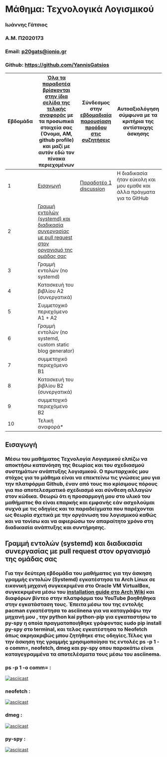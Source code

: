 # Μάθημα: Τεχνολογικά Λογισμικού 

### Ιωάννης Γάτσιος
### A.M. Π2020173
### Email: p20gats@ionio.gr
### Github: https://github.com/YannisGatsios

| Εβδομάδα | [Όλα τα παραδοτέα βρίσκονται στην ίδια σελίδα της τελικής αναφοράς](https://epidrome.github.io/teaching/deliverables/) με τα προσωπικά στοιχεία σας (Όνομα, ΑΜ, github profile) και μαζί με αυτόν εδώ τον πίνακα περιεχομένων | Σύνδεσμος στην [εβδομαδιαία παρουσίαση προόδου στις συζητήσεις](https://github.com/courses-ionio/help/discussions/categories/show-and-tell) | Αυτοαξιολόγηση σύμφωνα με τα κριτήρια της αντίστοιχης άσκησης |
| --- | --- | --- | --- |
| 1 | [Εισαγωγή](https://github.com/YannisGatsios/sw/blob/p2020173/projects/2020173/README.MD#%CE%B5%CE%B9%CF%83%CE%B1%CE%B3%CF%89%CE%B3%CE%AE) | [Παραδοτέο 1 discussion](https://github.com/courses-ionio/sw/discussions/1165#discussion-4870326) | Η διαδικασία ήταν εύκολη και μου εμαθε και άλλα πράγματα για το GitHub |
| 2 | [Γραμμή εντολών (systemd) και διαδικασία συνεργασίας με pull request στον οργανισμό της ομάδας σας](https://github.com/YannisGatsios/sw/blob/p2020173/projects/2020173/README.MD#%CE%B3%CF%81%CE%B1%CE%BC%CE%BC%CE%AE-%CE%B5%CE%BD%CF%84%CE%BF%CE%BB%CF%8E%CE%BD-systemd-%CE%BA%CE%B1%CE%B9-%CE%B4%CE%B9%CE%B1%CE%B4%CE%B9%CE%BA%CE%B1%CF%83%CE%AF%CE%B1-%CF%83%CF%85%CE%BD%CE%B5%CF%81%CE%B3%CE%B1%CF%83%CE%AF%CE%B1%CF%82-%CE%BC%CE%B5-pull-request-%CF%83%CF%84%CE%BF%CE%BD-%CE%BF%CF%81%CE%B3%CE%B1%CE%BD%CE%B9%CF%83%CE%BC%CF%8C-%CF%84%CE%B7%CF%82-%CE%BF%CE%BC%CE%AC%CE%B4%CE%B1%CF%82-%CF%83%CE%B1%CF%82) | | |
| 3 | Γραμμή εντολών (no systemd) | | |
| 4 | Κατασκευή του βιβλίου Α2 (συνεργατικά) | | |
| 5 | Συμμετοχικό περιεχόμενο A1 + A2 | | |
| 6 | Γραμμή εντολών (no systemd, custom static blog generator) | | |
| 7 | συμμετοχικό περιεχόμενο B1 | | |
| 8 | Κατασκευή του βιβλίου Β2 (συνεργατικά) | | |
| 9 | συμμετοχικό περιεχόμενο B2 | | |
| 10 | Τελική αναφορά* | | |


## Εισαγωγή 
###  Μέσω του μαθήματος Τεχνολογία Λογισμικού ελπίζω να αποκτήσω κατανόηση της θεωρίας και του σχεδιασμού συστημάτων ανάπτυξης λογισμικού. Ο πρωταρχικός μου στόχος για το μάθημα είναι να επεκτείνω τις γνώσεις μου για την πλατφόρμα Github, έναν από τους πιο κρίσιμους πόρους για πιο αποτελεσματικό σχεδιασμό και σύνθεση αλλαγών στον κώδικα. Θεωρώ ότι η προσαρμογή μου στο υλικό του μαθήματος θα είναι επαρκής και εμφανής εάν ασχολούμαι συχνά με τις οδηγίες και τα παραδείγματα που παρέχονται ως θεωρία σχετικά με την οργάνωση του λογισμικού καθώς και να τονίσω και να αφιερώσω τον απαραίτητο χρόνο στη διαδικασία ανάπτυξης και συντήρησης.

## Γραμμή εντολών (systemd) και διαδικασία συνεργασίας με pull request στον οργανισμό της ομάδας σας
### Για την δεύτερη εβδομάδα του μαθήματος για την άσκηση γραμμής εντολών (Systemd) εγκατέστησα τα Arch Linux σε εικονική μηχανή συγκεκριμένα στο Oracle VM VirtualBox, συγκεκριμένα μέσω του [installation guide στο Arch Wiki](https://wiki.archlinux.org/title/installation_guide) και διαφόρων βίντεο στην πλατφόρμα του YouTube βοηθήθηκα στην εγκατάσταση τους. Έπειτα μέσω του της εντολής pacman εγκατέστησα το asciinena για να καταγράψω την μηχανή μου , την python kai python-pip για εγκαταστήσω το py-spy η οποία πραγματοποιήθηκε γράφοντας sudo pip install py-spy στο terminal, και τελος εγκατέστησα το Neofetch όπως ακρηακριβώς μπου ζητήθηκε στις οδηγίες.Τέλος για την άσκηση της γραμμής χρησιμοποίησα τις εντολές ps -p 1 -o comm=, neofetch, dmeg και py-spy οπου παρακάτω είναι καταγεγραμμένα τα αποτελέσματα τους μέσω του asciinema. 

### ps -p 1 -o comm= :

[![asciicast](https://asciinema.org/a/8nS39TpDr8hQFLymBkvm9rkA4.svg)](https://asciinema.org/a/8nS39TpDr8hQFLymBkvm9rkA4)

### neofetch :

[![asciicast](https://asciinema.org/a/rTRDdaGHlhXICWUz8Wb48vqKx.svg)](https://asciinema.org/a/rTRDdaGHlhXICWUz8Wb48vqKx)

### dmeg :

[![asciicast](https://asciinema.org/a/IMQX0f5TfQaUQaX9asXd96FXp.svg)](https://asciinema.org/a/IMQX0f5TfQaUQaX9asXd96FXp)

### py-spy :

[![asciicast](https://asciinema.org/a/A2zDNuIkwelGEitmuhc6aQaBm.svg)](https://asciinema.org/a/A2zDNuIkwelGEitmuhc6aQaBm)
